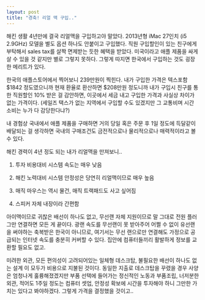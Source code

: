 ```yaml
---
layout: post
title: "경축! 리얼 맥 구입.."
---
```



해킨 생활 4년만에 결국 리얼맥을 구입하고야 말았다. 2013년형 iMac 27인치 (i5 2.9GHz) 모델을 별도 옵션 하나도 안붙이고 구입했다. 직원 구입할인이 있는 친구에게 부탁해서 sales tax를 살짝 면제받는 듯한 혜택을 받았다. 미국이라고 애플 제품을 싸게 살 수 있을 것 같지만 별로 그렇지 못하다. 그렇게 따지면 한국에서 구입하는 것도 굉장한 메리트가 있다. 




한국의 애플스토어에서 찍어보니 239만원이 찍힌다. 내가 구입한 가격은 텍스포함 $1842 정도였으니까 현재 환율로 환산하면 $208만원 정도니까 내가 구입시 친구를 통한 직원할인 10% 받은 걸 감안하면, 이곳에서 세금 내고 구입한 가격과 사실상 차이가 없는 가격이다. (세일즈 택스가 없는 지역에서 구입할 수도 있겠지만 그 교통비며 시간 소비는 누가 다 감당한다냐?)




내 경험상 국내에서 애플 제품을 구매하면 거의 당일 혹은 주문 후 1일 정도에 득달같이 배달되는 걸 생각하면 국내의 구매조건도 금전적으로나 물리적으로나 매력적이라고 볼 수 있다.




해킨 경력이 4년 정도 되는 내가 리얼맥을 만져보니..




1) 투자 비용대비 시스템 속도는 매우 낮음

2) 해킨 노력대비 시스템 안정성은 당연히 리얼맥이므로 매우 높음

3) 매직 마우스는 역시 물건, 매직 트랙패드도 사고 싶어짐

4) 스피커 자체 내장이라 간편함




아이맥이므로 귀찮은 배선이 하나도 없고, 무선랜 자체 지원이므로 말 그대로 전원 플러그만 연결하면 모든 게 끝이다. 광랜 속도를 무선랜이 못 받아주어 어쩔 수 없이 유선랜을 써야하는 축복받은 한국이 아니므로, 여기서는 무선 랜으로만 연결해도 가정으로 공급되는 인터넷 속도를 충분히 커버할 수 있다. 집안에 컴퓨터들끼리 활발하게 정보를 교환할 필요도 없고.




미려한 외관, 모든 편의성이 고려되어있는 일체형 데스크탑, 불필요한 배선이 하나도 없는 설계 이 모두가 비용으로 지불된 것이다. 동일한 지출로 데스크탑을 꾸렸을 경우 사양은 엄청나게 훌륭해졌겠지만 부품 선택에 들어가는 정신적인 노동과 부품조립, 너저분한 외관, 적어도 1주일 정도는 컴퓨터 셋업, 안정성 확보에 시간을 투자해야 하니 그만한 가치는 있다고 봐야하겠다. 그렇게 가격을 결정했을 것이고..

















